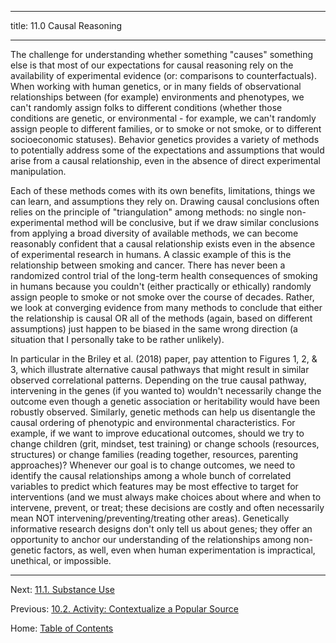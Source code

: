 ----------

title: 11.0 Causal Reasoning

----------

The challenge for understanding whether something "causes" something else is that most of our expectations for causal reasoning rely on the availability of experimental evidence (or: comparisons to counterfactuals). When working with human genetics, or in many fields of observational relationships between (for example) environments and phenotypes, we can't randomly assign folks to different conditions (whether those conditions are genetic, or environmental - for example, we can't randomly assign people to different families, or to smoke or not smoke, or to different socioeconomic statuses). Behavior genetics provides a variety of methods to potentially address some of the expectations and assumptions that would arise from a causal relationship, even in the absence of direct experimental manipulation.

Each of these methods comes with its own benefits, limitations, things we can learn, and assumptions they rely on. Drawing causal conclusions often relies on the principle of "triangulation" among methods: no single non-experimental method will be conclusive, but if we draw similar conclusions from applying a broad diversity of available methods, we can become reasonably confident that a causal relationship exists even in the absence of experimental research in humans. A classic example of this is the relationship between smoking and cancer. There has never been a randomized control trial of the long-term health consequences of smoking in humans because you couldn't (either practically or ethically) randomly assign people to smoke or not smoke over the course of decades. Rather, we look at converging evidence from many methods to conclude that either the relationship is causal OR all of the methods (again, based on different assumptions) just happen to be biased in the same wrong direction (a situation that I personally take to be rather unlikely).

In particular in the Briley et al. (2018) paper, pay attention to Figures 1, 2, & 3, which illustrate alternative causal pathways that might result in similar observed correlational patterns. Depending on the true causal pathway, intervening in the genes (if you wanted to) wouldn't necessarily change the outcome even though a genetic association or heritability would have been robustly observed. Similarly, genetic methods can help us disentangle the causal ordering of phenotypic and environmental characteristics. For example, if we want to improve educational outcomes, should we try to change children (grit, mindset, test training) or change schools (resources, structures) or change families (reading together, resources, parenting approaches)? Whenever our goal is to change outcomes, we need to identify the causal relationships among a whole bunch of correlated variables to predict which features may be most effective to target for interventions (and we must always make choices about where and when to intervene, prevent, or treat; these decisions are costly and often necessarily mean NOT intervening/preventing/treating other areas). Genetically informative research designs don't only tell us about genes; they offer an opportunity to anchor our understanding of the relationships among non-genetic factors, as well, even when human experimentation is impractical, unethical, or impossible.

--------

Next: [11.1. Substance Use](11.1_substance_use.md)

Previous: [10.2. Activity: Contextualize a Popular Source](../ch10/10.2_activity_contextualize_a_popular_source.md)

Home: [Table of Contents](../README.md)
